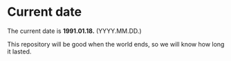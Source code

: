 # Current date

The current date is **1991.01.18.** (YYYY.MM.DD.)

This repository will be good when the world ends, so we will know how long it lasted.